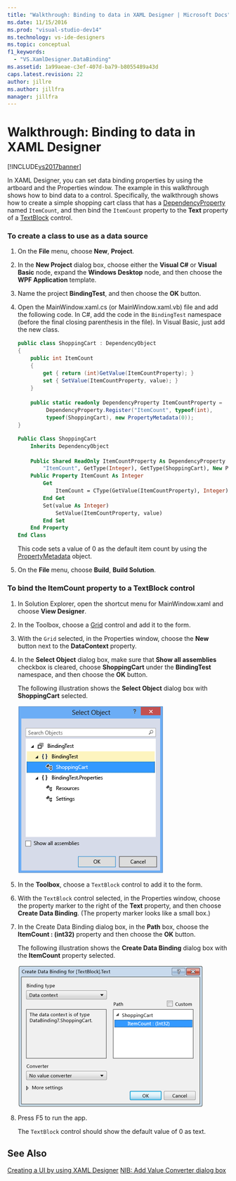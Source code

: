 ```yaml
---
title: "Walkthrough: Binding to data in XAML Designer | Microsoft Docs"
ms.date: 11/15/2016
ms.prod: "visual-studio-dev14"
ms.technology: vs-ide-designers
ms.topic: conceptual
f1_keywords:
  - "VS.XamlDesigner.DataBinding"
ms.assetid: 1a99aeae-c3ef-407d-ba79-b8055489a43d
caps.latest.revision: 22
author: jillre
ms.author: jillfra
manager: jillfra
---
```

# Walkthrough: Binding to data in XAML Designer
[!INCLUDE[vs2017banner](../includes/vs2017banner.md)]

In XAML Designer, you can set data binding properties by using the artboard and the Properties window. The example in this walkthrough shows how to bind data to a control. Specifically, the walkthrough shows how to create a simple shopping cart class that has a [DependencyProperty](https://msdn.microsoft.com/library/windows/apps/windows.ui.xaml.dependencyproperty.aspx) named `ItemCount`, and then bind the `ItemCount` property to the **Text** property of a [TextBlock](https://msdn.microsoft.com/library/windows/apps/windows.ui.xaml.controls.textblock.aspx) control.

### To create a class to use as a data source

1. On the **File** menu, choose **New**, **Project**.

2. In the **New Project** dialog box, choose either the **Visual C#** or **Visual Basic** node, expand the **Windows Desktop** node, and then choose the **WPF Application** template.

3. Name the project **BindingTest**, and then choose the **OK** button.

4. Open the MainWindow.xaml.cs (or MainWindow.xaml.vb) file and add the following code. In C#, add the code in the `BindingTest` namespace (before the final closing parenthesis in the file). In Visual Basic, just add the new class.

    ```csharp
    public class ShoppingCart : DependencyObject
    {
        public int ItemCount
        {
            get { return (int)GetValue(ItemCountProperty); }
            set { SetValue(ItemCountProperty, value); }
        }

        public static readonly DependencyProperty ItemCountProperty =
             DependencyProperty.Register("ItemCount", typeof(int),
             typeof(ShoppingCart), new PropertyMetadata(0));
    }

    ```

    ```vb
    Public Class ShoppingCart
        Inherits DependencyObject

        Public Shared ReadOnly ItemCountProperty As DependencyProperty = DependencyProperty.Register(
            "ItemCount", GetType(Integer), GetType(ShoppingCart), New PropertyMetadata(0))
        Public Property ItemCount As Integer
            Get
                ItemCount = CType(GetValue(ItemCountProperty), Integer)
            End Get
            Set(value As Integer)
                SetValue(ItemCountProperty, value)
            End Set
        End Property
    End Class
    ```

     This code sets a value of 0 as the default item count by using the [PropertyMetadata](https://msdn.microsoft.com/library/windows/apps/windows.ui.xaml.propertymetadata.aspx) object.

5. On the **File** menu, choose **Build**, **Build Solution**.

### To bind the ItemCount property to a TextBlock control

1. In Solution Explorer, open the shortcut menu for MainWindow.xaml and choose **View Designer**.

2. In the Toolbox, choose a [Grid](https://msdn.microsoft.com/library/windows/apps/windows.ui.xaml.controls.grid.aspx) control and add it to the form.

3. With the `Grid` selected, in the Properties window, choose the **New** button next to the **DataContext** property.

4. In the **Select Object** dialog box, make sure that **Show all assemblies** checkbox is cleared, choose **ShoppingCart** under the **BindingTest** namespace, and then choose the **OK** button.

     The following illustration shows the **Select Object** dialog box with **ShoppingCart** selected.

     ![The Select Object dialog box](../designers/media/blendselectobject.PNG "BlendSelectObject")

5. In the **Toolbox**, choose a `TextBlock` control to add it to the form.

6. With the `TextBlock` control selected, in the Properties window, choose the property marker to the right of the **Text** property, and then choose **Create Data Binding**. (The property marker looks like a small box.)

7. In the Create Data Binding dialog box, in the **Path** box, choose the **ItemCount : (int32)** property and then choose the **OK** button.

     The following illustration shows the **Create Data Binding** dialog box with the **ItemCount** property selected.

     ![Create Data Binding dialog box](../designers/media/xaml-create-data-binding.png "xaml_create_data_binding")

8. Press F5 to run the app.

     The `TextBlock` control should show the default value of 0 as text.

## See Also
 [Creating a UI by using XAML Designer](../designers/creating-a-ui-by-using-xaml-designer-in-visual-studio.md)
 [NIB: Add Value Converter dialog box](https://msdn.microsoft.com/c5f3d110-a541-4b55-8bca-928f77778af8)
